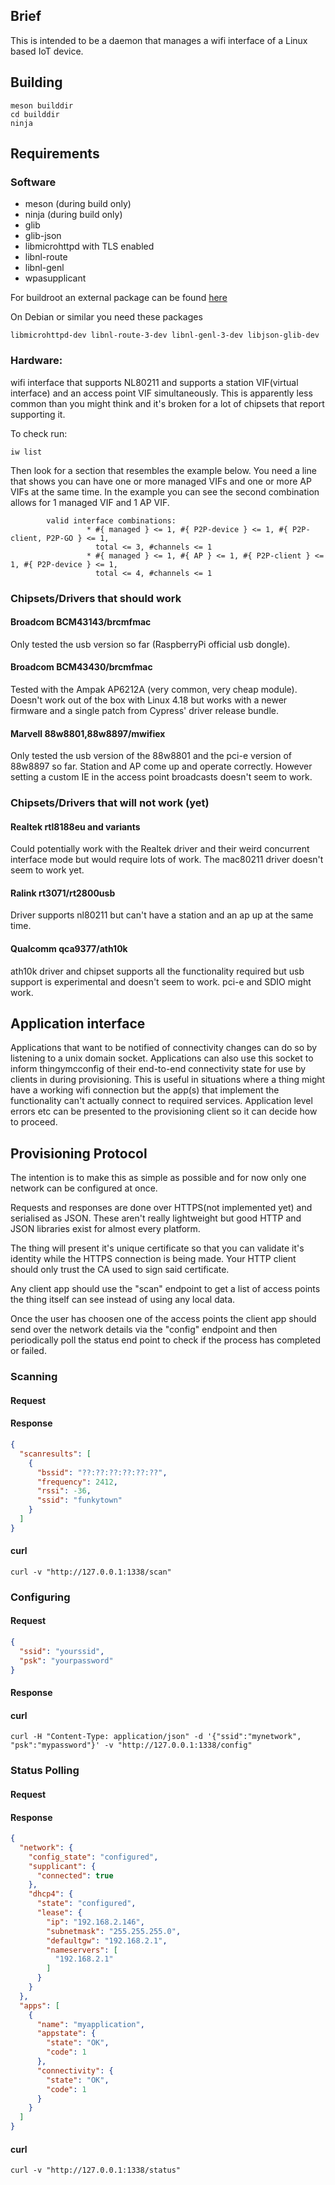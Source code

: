 ## Brief
This is intended to be a daemon that manages a wifi interface of
a Linux based IoT device.

## Building

```
meson builddir
cd builddir
ninja
```

## Requirements

### Software
* meson (during build only)
* ninja (during build only)
* glib
* glib-json
* libmicrohttpd with TLS enabled
* libnl-route
* libnl-genl
* wpasupplicant

For buildroot an external package can be found [here](https://github.com/thingyjp/thingymcconfig-buildroot)

On Debian or similar you need these packages

```libmicrohttpd-dev libnl-route-3-dev libnl-genl-3-dev libjson-glib-dev```
 
### Hardware:
wifi interface that supports NL80211 and supports a station VIF(virtual interface) 
and an access point VIF simultaneously. This is apparently less common than you might
think and it's broken for a lot of chipsets that report supporting it.

To check run:

```
iw list
```

Then look for a section that resembles the example below.
You need a line that shows you can have one or more managed VIFs
and one or more AP VIFs at the same time.
In the example you can see the second combination allows for
1 managed VIF and 1 AP VIF.


```
        valid interface combinations:
                 * #{ managed } <= 1, #{ P2P-device } <= 1, #{ P2P-client, P2P-GO } <= 1,
                   total <= 3, #channels <= 1
                 * #{ managed } <= 1, #{ AP } <= 1, #{ P2P-client } <= 1, #{ P2P-device } <= 1,
                   total <= 4, #channels <= 1
```

### Chipsets/Drivers that should work
#### Broadcom BCM43143/brcmfmac
Only tested the usb version so far (RaspberryPi official usb dongle).
#### Broadcom BCM43430/brcmfmac
Tested with the Ampak AP6212A (very common, very cheap module). Doesn't
work out of the box with Linux 4.18 but works with a newer firmware
and a single patch from Cypress' driver release bundle.
#### Marvell 88w8801,88w8897/mwifiex
Only tested the usb version of the 88w8801 and the pci-e version of 88w8897
so far. Station and AP come up and operate correctly.
However setting a custom IE in the access point broadcasts doesn't seem to work.
 
### Chipsets/Drivers that will not work (yet)
#### Realtek rtl8188eu and variants
Could potentially work with the Realtek driver and their weird 
concurrent interface mode but would require lots of work. The
mac80211 driver doesn't seem to work yet.
 
#### Ralink rt3071/rt2800usb
Driver supports nl80211 but can't have a station and an ap up 
at the same time.

#### Qualcomm qca9377/ath10k
ath10k driver and chipset supports all the functionality required
but usb support is experimental and doesn't seem to work. pci-e and SDIO
might work.

## Application interface
Applications that want to be notified of connectivity changes
can do so by listening to a unix domain socket. Applications can
also use this socket to inform thingymcconfig of their end-to-end
connectivity state for use by clients in during provisioning.
This is useful in situations where a thing might have a working wifi
connection but the app(s) that implement the functionality can't
actually connect to required services. Application level errors etc
can be presented to the provisioning client so it can decide how to
proceed.

## Provisioning Protocol
The intention is to make this as simple as possible and for now
only one network can be configured at once.

Requests and responses are done over HTTPS(not implemented yet) and serialised as JSON.
These aren't really lightweight but good HTTP and JSON libraries 
exist for almost every platform.

The thing will present it's unique certificate so that you can
validate it's identity while the HTTPS connection is being made.
Your HTTP client should only trust the CA used to sign said certificate. 

Any client app should use the "scan" endpoint to get a list of
access points the thing itself can see instead of using any local
data.

Once the user has choosen one of the access points the client app
should send over the network details via the "config" endpoint and
then periodically poll the status end point to check if the process
has completed or failed.

### Scanning
#### Request
#### Response
```json
{
  "scanresults": [
    {
      "bssid": "??:??:??:??:??:??",
      "frequency": 2412,
      "rssi": -36,
      "ssid": "funkytown"
    }
  ]
}
```
#### curl
```
curl -v "http://127.0.0.1:1338/scan"
```

### Configuring
#### Request
```json
{
  "ssid": "yourssid",
  "psk": "yourpassword"
}
```
#### Response
#### curl
```
curl -H "Content-Type: application/json" -d '{"ssid":"mynetwork", "psk":"mypassword"}' -v "http://127.0.0.1:1338/config"
```

### Status Polling
#### Request
#### Response
```json
{
  "network": {
    "config_state": "configured",
    "supplicant": {
      "connected": true
    },
    "dhcp4": {
      "state": "configured",
      "lease": {
        "ip": "192.168.2.146",
        "subnetmask": "255.255.255.0",
        "defaultgw": "192.168.2.1",
        "nameservers": [
          "192.168.2.1"
        ]
      }
    }
  },
  "apps": [
    {
      "name": "myapplication",
      "appstate": {
        "state": "OK",
        "code": 1
      },
      "connectivity": {
        "state": "OK",
        "code": 1
      }
    }
  ]
}
```
#### curl
```
curl -v "http://127.0.0.1:1338/status"
```
